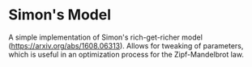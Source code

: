 # Simon's Model

A simple implementation of Simon's rich-get-richer model (https://arxiv.org/abs/1608.06313).
Allows for tweaking of parameters, which is useful in an optimization process for the Zipf-Mandelbrot law.
